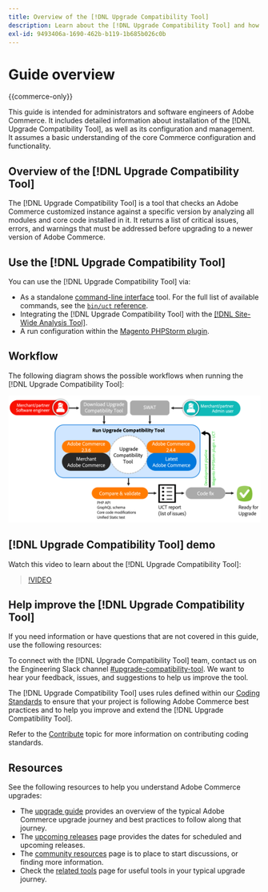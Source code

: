 ```yaml
---
title: Overview of the [!DNL Upgrade Compatibility Tool]
description: Learn about the [!DNL Upgrade Compatibility Tool] and how it can help you with your Adobe Commerce project.
exl-id: 9493406a-1690-462b-b119-1b685b026c0b
---
```

# Guide overview

{{commerce-only}}

This guide is intended for administrators and software engineers of Adobe Commerce. It includes detailed information about installation of the [!DNL Upgrade Compatibility Tool], as well as its configuration and management. It assumes a basic understanding of the core Commerce configuration and functionality.

## Overview of the [!DNL Upgrade Compatibility Tool]

The [!DNL Upgrade Compatibility Tool] is a tool that checks an Adobe Commerce customized instance against a specific version by analyzing all modules and core code installed in it. It returns a list of critical issues, errors, and warnings that must be addressed before upgrading to a newer version of Adobe Commerce.

## Use the [!DNL Upgrade Compatibility Tool]

You can use the [!DNL Upgrade Compatibility Tool] via:

- As a standalone [command-line interface](../upgrade-compatibility-tool/run.md) tool. For the full list of available commands, see the [`bin/uct` reference](/help/reference/uct.md).
- Integrating the [!DNL Upgrade Compatibility Tool] with the [[!DNL Site-Wide Analysis Tool]](../upgrade-compatibility-tool/integrate-analysis-tool.md).
- A run configuration within the [Magento PHPStorm plugin](../upgrade-compatibility-tool/run-configuration-phpstorm-plugin.md).

## Workflow

The following diagram shows the possible workflows when running the [!DNL Upgrade Compatibility Tool]:

![[!DNL Upgrade Compatibility Tool] Diagram](../../assets/upgrade-guide/uct-diagram-v5.png)

## [!DNL Upgrade Compatibility Tool] demo

Watch this video to learn about the [!DNL Upgrade Compatibility Tool]:

>[!VIDEO](https://video.tv.adobe.com/v/341245?quality=12)

## Help improve the [!DNL Upgrade Compatibility Tool]

If you need information or have questions that are not covered in this guide, use the following resources:

To connect with the [!DNL Upgrade Compatibility Tool] team, contact us on the Engineering Slack channel [#upgrade-compatibility-tool](https://magentocommeng.slack.com/archives/C019Y143U9F). We want to hear your feedback, issues, and suggestions to help us improve the tool.

The [!DNL Upgrade Compatibility Tool] uses rules defined within our [Coding Standards](https://developer.adobe.com/commerce/php/coding-standards/) to ensure that your project is following Adobe Commerce best practices and to help you improve and extend the [!DNL Upgrade Compatibility Tool].

Refer to the [Contribute](https://developer.adobe.com/commerce/php/coding-standards/contributing/) topic for more information on contributing coding standards.

## Resources

See the following resources to help you understand Adobe Commerce upgrades:

- The [upgrade guide](../overview.md) provides an overview of the typical Adobe Commerce upgrade journey and best practices to follow along that journey.
- The [upcoming releases](https://devdocs.magento.com/release/) page provides the dates for scheduled and upcoming releases.
- The [community resources](https://developer.adobe.com/commerce/contributor/community/) page is to place to start discussions, or finding more information.
- Check the [related tools](../upgrade-compatibility-tool/related-tools.md) page for useful tools in your typical upgrade journey.
